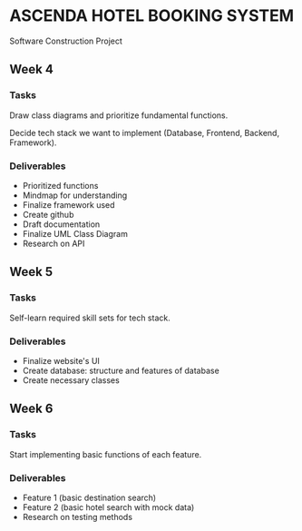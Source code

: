 # ASCENDA HOTEL BOOKING SYSTEM
Software Construction Project

## Week 4
### Tasks 
Draw class diagrams and prioritize fundamental functions. 

Decide tech stack we want to implement (Database, Frontend, Backend, Framework).

### Deliverables
- Prioritized functions
- Mindmap for understanding
- Finalize framework used
- Create github
- Draft documentation
- Finalize UML Class Diagram
- Research on API

## Week 5
### Tasks 
Self-learn required skill sets for tech stack. 

### Deliverables
- Finalize website's UI
- Create database: structure and features of database
- Create necessary classes

## Week 6
### Tasks 
Start implementing basic functions of each feature.

### Deliverables
- Feature 1 (basic destination search)
- Feature 2 (basic hotel search with mock data)
- Research on testing methods
